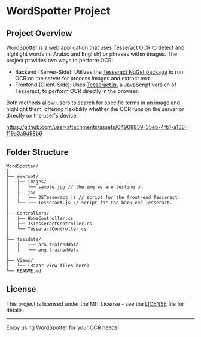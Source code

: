 # WordSpotter Project

## Project Overview

WordSpotter is a web application that uses Tesseract OCR to detect and highlight words (in Arabic and English) or phrases within images. The project provides two ways to perform OCR:

- Backend (Server-Side): Utilizes the [Tesseract NuGet package](https://www.nuget.org/packages/tesseract/) to run OCR on the server for process images and extract text.
- Frontend (Client-Side): Uses [Tesseract.js](https://tesseract.projectnaptha.com/), a JavaScript version of Tesseract, to perform OCR directly in the browser.

Both methods allow users to search for specific terms in an image and highlight them, offering flexibility whether the OCR runs on the server or directly on the user's device.



https://github.com/user-attachments/assets/04968839-35eb-4fb1-a138-119a3a8d98b6



## Folder Structure
```
WordSpotter/
│
├── wwwroot/
│   ├── images/
│   │   └── sample.jpg // the img we are testing on 
│   ├── js/
│   │   ├── JSTesseract.js // script for the front-end Tesseract.
│   └── └── Tesseract.js // script for the back-end Tesseract.
│
├── Controllers/
│   ├── HomeController.cs
│   ├── JSTesseractController.cs
│   └── TesseractController.cs
│
├── tessdata/
│   │   ├── ara.traineddata
│   │   └── eng.traineddata
│
├── Views/
│   └── (Razor view files here)
└── README.md

```
## License

This project is licensed under the MIT License - see the [LICENSE](LICENSE) file for details.

---

Enjoy using WordSpotter for your OCR needs!
